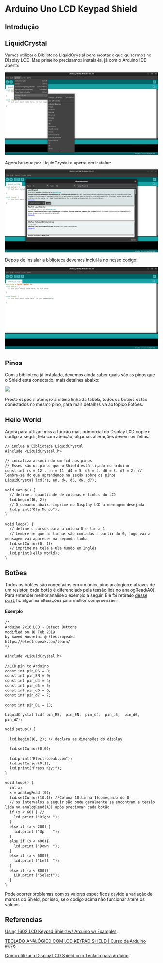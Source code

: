 # Arduino Uno LCD Keypad Shield

## Introdução

## LiquidCrystal
Vamos utilizar a Biblioteca LiquidCrystal para mostar o que quisermos no Display LCD. Mas primeiro precisamos instala-la, já com o Arduino IDE aberto:

![](/includeLib.png)

Agora busque por LiquidCrystal e aperte em instalar:

![](/includeLib2.png)

Depois de instalar a biblioteca devemos inclui-la no nosso codigo:

![](/includeLib3.png)


## Pinos

Com a biblioteca já instalada, devemos ainda saber quais são os pinos que o Shield está conectado, mais detalhes abaixo:

![](https://hackster.imgix.net/uploads/attachments/869014/untitled_mu5aKDOZ1V.png?auto=compress%2Cformat&w=1280&h=960&fit=max)

Preste especial atenção a ultima linha da tabela, todos os botões estão conectados no mesmo pino, para mais detalhes vá ao tópico Botões.

## Hello World

Agora para utilizar-mos a função mais primordial do Display LCD copie o codigo a seguir, leia com atenção, algumas alterações devem ser feitas.

```
// inclue a Biblioteca LiquidCrystal
#include <LiquidCrystal.h>

// inicaliza associando um lcd aos pinos
// Esses são os pinos que o Shield está ligado no arduino
const int rs = 12 , en = 11, d4 = 5, d5 = 4, d6 = 3, d7 = 2; // lembre-se do que aprendemos na seção sobre os pinos
LiquidCrystal lcd(rs, en, d4, d5, d6, d7);

void setup() {
  // define a quantidade de colunas e linhas do LCD
  lcd.begin(16, 2);
  // O comando abaixo imprime no Display LCD a mensagem desejada
  lcd.print("Ola Mundo");
}

void loop() {
  // define o cursos para a coluna 0 e linha 1
  // Lembre-se que as linhas são contadas a partir do 0, logo vai a mensagem vai aparecer na segunda linha
  lcd.setCursor(0, 1);
  // imprime na tela a Ola Mundo em Inglês
  lcd.print(Hello World);
}
```

## Botões

Todos os botões são conectados em um único pino analogico e atraves de um resistor, cada botão é diferenciado pela tensão lida no analogRead(A0). Para entender melhor analise o exemplo a seguir. Ele foi retirado [desse post](https://create.arduino.cc/projecthub/electropeak/using-1602-lcd-keypad-shield-w-arduino-w-examples-e02d95), fiz algumas alterações para melhor compreensão :

#### Exemplo
```
/*
Arduino 2x16 LCD - Detect Buttons
modified on 18 Feb 2019
by Saeed Hosseini @ Electropeakd
https://electropeak.com/learn/
*/

#include <LiquidCrystal.h>

//LCD pin to Arduino
const int pin_RS = 8; 
const int pin_EN = 9; 
const int pin_d4 = 4; 
const int pin_d5 = 5; 
const int pin_d6 = 6; 
const int pin_d7 = 7; 

const int pin_BL = 10; 

LiquidCrystal lcd( pin_RS,  pin_EN,  pin_d4,  pin_d5,  pin_d6,  pin_d7);

void setup() {
  
  lcd.begin(16, 2); // declara as dimensões do display

  lcd.setCursor(0,0);

  lcd.print("Electropeak.com");
  lcd.setCursor(0,1);
  lcd.print("Press Key:");
}

void loop() {
  int x;
  x = analogRead (0);
  lcd.setCursor(10,1); //Coluna 10,linha 1(começando do 0)
  // os intervalos a seguir são onde geralmente se encontram a tensão lida no analogRead(A0) após precionar cada botão 
  if (x < 60) { // 
    lcd.print ("Right ");
  }
  else if (x < 200) {
    lcd.print ("Up    ");
  }
  else if (x < 400){
    lcd.print ("Down  ");
  }
  else if (x < 600){
    lcd.print ("Left  ");
  }
  else if (x < 800){
    LCD.print ("Select");
  }
}

```

Pode ocorrer problemas com os valores especificos devido a variação de marcas do Shield, por isso, se o codigo acima não funcionar altere os valores.



## Referencias

[Using 1602 LCD Keypad Shield w/ Arduino w/ Examples](https://create.arduino.cc/projecthub/electropeak/using-1602-lcd-keypad-shield-w-arduino-w-examples-e02d95).

[TECLADO ANALÓGICO COM LCD KEYPAD SHIELD | Curso de Arduino #076](https://www.youtube.com/watch?v=onDpyWKSJuI&list=WL&index=2&t=13s&ab_channel=WRKits).

[Como utilizar o Display LCD Shield com Teclado para Arduino](https://www.filipeflop.com/blog/como-utilizar-o-display-lcd-shield-com-teclado-para-arduino/).
